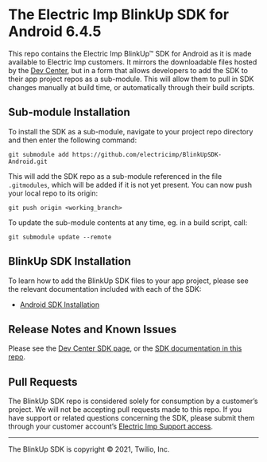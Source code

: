 # The Electric Imp BlinkUp SDK for Android 6.4.5 #

This repo contains the Electric Imp BlinkUp™ SDK for Android as it is made available to Electric Imp customers. It mirrors the downloadable files hosted by the [Dev Center](https://developer.electricimp.com/manufacturing/sdkdocs), but in a form that allows developers to add the SDK to their app project repos as a sub-module. This will allow them to pull in SDK changes manually at build time, or automatically through their build scripts.

## Sub-module Installation ##

To install the SDK as a sub-module, navigate to your project repo directory and then enter the following command:

```
git submodule add https://github.com/electricimp/BlinkUpSDK-Android.git
```

This will add the SDK repo as a sub-module referenced in the file `.gitmodules`, which will be added if it is not yet present. You can now push your local repo to its origin:

```
git push origin <working_branch>
```

To update the sub-module contents at any time, eg. in a build script, call:

```
git submodule update --remote
```

## BlinkUp SDK Installation ##

To learn how to add the BlinkUp SDK files to your app project, please see the relevant documentation included with each of the SDK:

- [Android SDK Installation](./sdk/README.md)

## Release Notes and Known Issues ##

Please see the [Dev Center SDK page](https://developer.electricimp.com/manufacturing/sdkdocs), or the [SDK documentation in this repo](./sdk/javadoc).

## Pull Requests ##

The BlinkUp SDK repo is considered solely for consumption by a customer’s project. We will not be accepting pull requests made to this repo. If you have support or related questions concerning the SDK, please submit them through your customer account’s [Electric Imp Support access](https://support.electricimp.com/).

---

The BlinkUp SDK is copyright &copy; 2021, Twilio, Inc.
